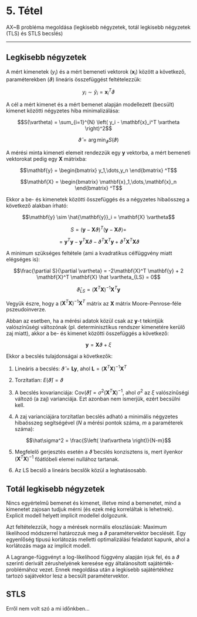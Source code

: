 # 5. Tétel

AX~B probléma megoldása (legkisebb négyzetek, totál legkisebb négyzetek (TLS) és STLS becslés)

---

## Legkisebb négyzetek

A mért kimenetek ($`y_i`$) és a mért bemeneti vektorok ($`\mathbf{x}_i`$) között a következő, paraméterekben ($\vartheta$) lineáris összefüggést feltételezzük:

```math
y_i \sim \hat y_i = \mathbf{x}_i^T \vartheta
```

A cél a mért kimenet és a mért bemenet alapján modellezett (becsült) kimenet közötti négyzetes hiba minimalizálása:
```math
S(\vartheta) = \sum_{i=1}^{N} \left( y_i - \mathbf{x}_i^T \vartheta \right)^2
```

```math
\hat \vartheta = \arg \min_\vartheta S(\vartheta)
```

A mérési minta kimeneti elemeit rendezzük egy $\mathbf{y}$ vektorba, a mért bemeneti vektorokat pedig egy $\mathbf{X}$ mátrixba:
```math
\mathbf{y} = \begin{bmatrix} y_1,\dots,y_n \end{bmatrix} ^T
```
```math
\mathbf{X} = \begin{bmatrix} \mathbf{x}_1,\dots,\mathbf{x}_n \end{bmatrix} ^T
```
Ekkor a be- és kimenetek közötti összefüggés és a négyzetes hibaösszeg a következő alakban írható:

```math
\mathbf{y} \sim \hat{\mathbf{y}}_i = \mathbf{X} \vartheta
```
```math
S = \left( \mathbf{y} - \mathbf{X} \vartheta \right)^T \left( \mathbf{y} - \mathbf{X} \vartheta \right) =
```
```math
= \mathbf{y}^T \mathbf{y} - \mathbf{y}^T \mathbf{X} \vartheta - \vartheta^T \mathbf{X}^T \mathbf{y} + \vartheta^T \mathbf{X}^T \mathbf{X} \vartheta
```

A minimum szükséges feltétele (ami a kvadratikus célfüggvény miatt elégséges is):
```math
\frac{\partial S}{\partial \vartheta} = -2\mathbf{X}^T \mathbf{y} + 2 \mathbf{X}^T \mathbf{X} \hat \vartheta_{LS} = 0
```
```math
 \hat \vartheta_{LS} = \left( \mathbf{X}^T \mathbf{X} \right)^{-1} \mathbf{X}^T \mathbf{y}
```

Vegyük észre, hogy a $`\left( \mathbf{X}^T \mathbf{X} \right)^{-1}\mathbf{X}^T`$ mátrix az $\mathbf{X}$ mátrix Moore-Penrose-féle pszeudoinverze.


Abban az esetben, ha a mérési adatok közül csak az $\mathbf{y}$-t tekintjük valószínűségi változónak (pl. determinisztikus rendszer kimenetére kerülő zaj miatt), akkor a be- és kimenet közötti összefüggés a következő:

```math
\mathbf{y} = \mathbf{X} \vartheta + \xi
```

Ekkor a becslés tulajdonságai a következők:

1. Lineáris a becslés: $`\hat\vartheta = \mathbf{Ly}`$, ahol $`\mathbf{L} = \left( \mathbf{X}^T \mathbf{X} \right)^{-1} \mathbf{X}^T`$

2. Torzítatlan: $`E \left( \hat\vartheta \right) = \vartheta`$

3. A becslés kovarianciája: $` \text{Cov} \bigl( \hat{\vartheta} \bigr) = \sigma^2 \left( \mathbf{X}^T \mathbf{X} \right)^{-1}`$, ahol $\sigma^2$ az $\xi$ valószínűségi változó (a zaj) varianciája. Ezt azonban nem ismerjük, ezért becsülni kell.

4. A zaj varianciájára torzítatlan becslés adható a minimális négyzetes hibaösszeg segítségével ($N$ a mérési pontok száma, $m$ a paraméterek száma):
```math
\hat\sigma^2 = \frac{S\left( \hat\vartheta \right)}{N-m}
```   

5. Megfelelő gerjesztés esetén a $\hat\vartheta$ becslés konzisztens is, mert ilyenkor $`\left( \mathbf{X}^T \mathbf{X} \right)^{-1}`$ főátlóbeli elemei nullához tartanak.

6. Az LS becslő a lineáris becslők közül a leghatásosabb.



## Totál legkisebb négyzetek

Nincs egyértelmű bemenet és kimenet, illetve mind a bemenetet, mind a kimenetet zajosan tudjuk mérni (és ezek még korreláltak is lehetnek). Explicit modell helyett implicit modellel dolgozunk.

Azt feltételezzük, hogy a mérések normális eloszlásúak: Maximum likelihood módszerrel határozzuk meg a $\vartheta$ paramétervektor becslését. Egy egyenlőség típusú korlátozás melletti optimalizálási feladatot kapunk, ahol a korlátozás maga az implicit modell.

A Lagrange-függvényt a log-likelihood függvény alapján írjuk fel, és a $\vartheta$ szerinti derivált zérushelyének keresése egy általánosított sajátérték-problémához vezet. Ennek megoldása után a legkisebb sajátértékhez tartozó sajátvektor lesz a becsült paramétervektor.


## STLS

Erről nem volt szó a mi időnkben...
